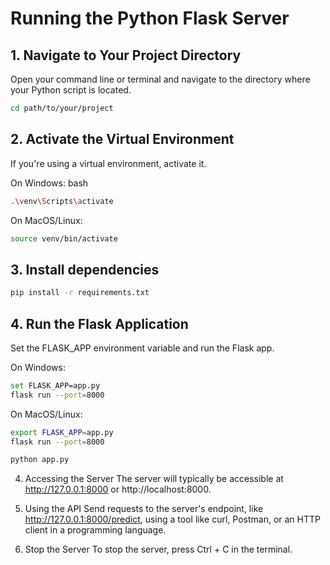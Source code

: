 # Running the Python Flask Server

## 1. Navigate to Your Project Directory
Open your command line or terminal and navigate to the directory where your Python script is located.

```bash
cd path/to/your/project
```

## 2. Activate the Virtual Environment
If you're using a virtual environment, activate it.

On Windows:
bash
```bash
.\venv\Scripts\activate
```

On MacOS/Linux:
```bash
source venv/bin/activate
```

## 3. Install dependencies
```bash
pip install -r requirements.txt
```

## 4. Run the Flask Application
Set the FLASK_APP environment variable and run the Flask app.

On Windows:
```bash
set FLASK_APP=app.py
flask run --port=8000
```

On MacOS/Linux:
```bash
export FLASK_APP=app.py
flask run --port=8000
```

```bash
python app.py
```
4. Accessing the Server
The server will typically be accessible at http://127.0.0.1:8000 or http://localhost:8000.

5. Using the API
Send requests to the server's endpoint, like http://127.0.0.1:8000/predict, using a tool like curl, Postman, or an HTTP client in a programming language.

6. Stop the Server
To stop the server, press Ctrl + C in the terminal.